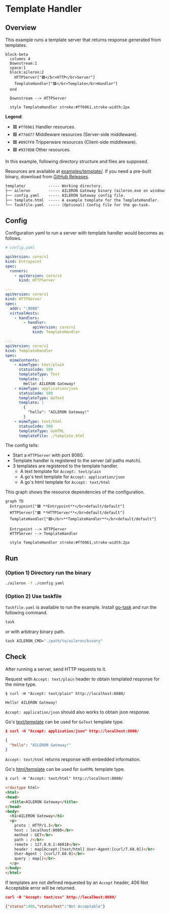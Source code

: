 # Template Handler

## Overview

This example runs a template server that returns response generated from templates.

```mermaid
block-beta
  columns 4
  Downstream:1
  space:1
  block:aileron:2
    HTTPServer["🟪</br>HTTP</br>Server"]
    TemplateHandler["🟥</br>Template</br>Handler"]
  end

  Downstream --> HTTPServer

  style TemplateHandler stroke:#ff6961,stroke-width:2px
```

**Legend**:

- 🟥 `#ff6961` Handler resources.
- 🟩 `#77dd77` Middleware resources (Server-side middleware).
- 🟦 `#89CFF0` Tripperware resources (Client-side middleware).
- 🟪 `#9370DB` Other resources.

In this example, following directory structure and files are supposed.

Resources are available at [examples/template/](https://github.com/aileron-gateway/aileron-gateway/tree/main/examples/template).
If you need a pre-built binary, download from [GitHub Releases](https://github.com/aileron-gateway/aileron-gateway/releases).

```txt
template/          ----- Working directory.
├── aileron        ----- AILERON Gateway binary (aileron.exe on windows).
├── config.yaml    ----- AILERON Gateway config file.
├── template.html  ----- A example template for the TemplateHandler.
└── Taskfile.yaml  ----- (Optional) Config file for the go-task.
```

## Config

Configuration yaml to run a server with template handler would becomes as follows.

```yaml
# config.yaml

apiVersion: core/v1
kind: Entrypoint
spec:
  runners:
    - apiVersion: core/v1
      kind: HTTPServer

---
apiVersion: core/v1
kind: HTTPServer
spec:
  addr: ":8080"
  virtualHosts:
    - handlers:
        - handler:
            apiVersion: core/v1
            kind: TemplateHandler

---
apiVersion: core/v1
kind: TemplateHandler
spec:
  mimeContents:
    - mimeType: text/plain
      statusCode: 500
      templateType: Text
      template: |
        Hello! AILERON Gateway!
    - mimeType: application/json
      statusCode: 500
      templateType: GoText
      template: |
        {
          "hello": "AILERON Gateway!"
        }
    - mimeType: text/html
      statusCode: 500
      templateType: GoHTML
      templateFile: ./template.html
```

The config tells:

- Start a `HTTPServer` with port 8080.
- Template handler is registered to the server (all paths match).
- 3 templates are registered to the template handler.
  - A text template for `Accept: text/plain`
  - A go's text template for `Accept: application/json`
  - A go's html template for `Accept: text/html`

This graph shows the resource dependencies of the configuration.

```mermaid
graph TD
  Entrypoint["🟪 **Entrypoint**</br>default/default"]
  HTTPServer["🟪 **HTTPServer**</br>default/default"]
  TemplateHandler["🟥</br>**TemplateHandler**</br>default/default"]

  Entrypoint --> HTTPServer
  HTTPServer --> TemplateHandler

  style TemplateHandler stroke:#ff6961,stroke-width:2px
```

## Run

### (Option 1) Directory run the binary

```bash
./aileron -f ./config.yaml
```

### (Option 2) Use taskfile

`Taskfile.yaml` is available to run the example.
Install [go-task](https://taskfile.dev/) and run the following command.

```bash
task
```

or with arbitrary binary path.

```bash
task AILERON_CMD="./path/to/aileron/binary"
```

## Check

After running a server, send HTTP requests to it.

Request with `Accept: text/plain` header to obtain templated response for the mime type.

```text
$ curl -H "Accept: text/plain" http://localhost:8080/

Hello! AILERON Gateway!
```

`Accept: application/json` should also works to obtain json response.

Go's [text/template](https://pkg.go.dev/text/template) can be used for `GoText` template type.

```json
$ curl -H "Accept: application/json" http://localhost:8080/

{
  "hello": "AILERON Gateway!"
}
```

`Accept: text/html` returns response with embedded information.

Go's [html/template](https://pkg.go.dev/html/template) can be used for `GoHTML` template type.

```html
$ curl -H "Accept: text/html" http://localhost:8080/

<!doctype html>
<html>
<head>
  <title>AILERON Gateway</title>
</head>
<body>
  <h1>AILERON Gateway</h1>
  <p>
    proto : HTTP/1.1</br>
    host : localhost:8080</br>
    method : GET</br>
    path : /</br>
    remote : 127.0.0.1:46818</br>
    header : map[Accept:[text/html] User-Agent:[curl/7.68.0]]</br>
    User-Agent : [curl/7.68.0]</br>
    query : map[]</br>
  </p>
</body>
</html>
```

If templates are not defined requested by an `Accept` header, 406 Not Acceptable error will be returned.

```json
curl -H "Accept: text/css" http://localhost:8080/

{"status":406,"statusText":"Not Acceptable"}
```
